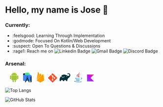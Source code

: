 # Hello, my name is Jose 👋

### Currently:
- :feelsgood: Learning Through Implementation
- :godmode: Focused On Kotlin/Web Development
- :suspect: Open To Questions & Discussions
- :rage1: Reach me on
![Linkedin Badge](https://img.shields.io/badge/-Linkedin-blue?style=plastic&logo=Linkedin&logoColor=white)
![Gmail Badge](https://img.shields.io/badge/-Gmail-red?style=plastic&logo=Gmail&logoColor=white)
![Discord Badge](https://img.shields.io/badge/Discord-Purple?style=plastic&logo=Discord&logoColor=%23ffffff&color=%235865f2)

### Arsenal:
<p>
&nbsp;&nbsp;
<img src="https://github.com/devicons/devicon/blob/master/icons/android/android-original.svg" title="Android" alt="Android" width="35" height="35"/>&nbsp;
<img src="https://github.com/devicons/devicon/blob/master/icons/androidstudio/androidstudio-original.svg" title="Android Studio" alt="Android Studio" width="35" height="35"/>&nbsp;
<img src="https://github.com/devicons/devicon/blob/master/icons/firebase/firebase-plain.svg" title="Firebase" alt="Firebase" width="35" height="35"/>&nbsp;
<img src="https://github.com/devicons/devicon/blob/master/icons/git/git-original.svg" title="Git" alt="Git" width="30" height="30"/>&nbsp;
<img src="https://github.com/devicons/devicon/blob/master/icons/gradle/gradle-original.svg" title="Gradle" alt="Gradle" width="35" height="35"/>&nbsp;
<img src="https://github.com/devicons/devicon/blob/master/icons/java/java-original.svg" title="Java" alt="Java" width="35" height="35"/>&nbsp;
<img src="https://github.com/devicons/devicon/blob/master/icons/kotlin/kotlin-original.svg" title="Kotlin" alt="Kotlin" width="30" height="30"/>&nbsp;
</p>

![Top Langs](https://github-readme-stats-clone-sigma.vercel.app/api/top-langs/?username=SVENTRIPIKAL&layout=compact&theme=radical&custom_title=&nbsp;&nbsp;&nbsp;&nbsp;&nbsp;&nbsp;&nbsp;&nbsp;Most&nbsp;Used&nbsp;Languages&card_width=310)  

![GitHub Stats](https://github-readme-stats-clone-sigma.vercel.app/api?username=SVENTRIPIKAL&hide=contribs,prs&show_icons=true&theme=radical&card_width=495&custom_title=&nbsp;&nbsp;&nbsp;&nbsp;&nbsp;&nbsp;&nbsp;&nbsp;&nbsp;&nbsp;&nbsp;&nbsp;&nbsp;&nbsp;&nbsp;&nbsp;&nbsp;&nbsp;&nbsp;&nbsp;&nbsp;&nbsp;&nbsp;&nbsp;&nbsp;&nbsp;&nbsp;&nbsp;&nbsp;&nbsp;&nbsp;&nbsp;&nbsp;&nbsp;&nbsp;Github&nbsp;Stats)

<!-- [![GitHub Streak](https://github-readme-streak-stats-clone-sigma.vercel.app?user=SVENTRIPIKAL&theme=radical)](https://git.io/streak-stats) -->
